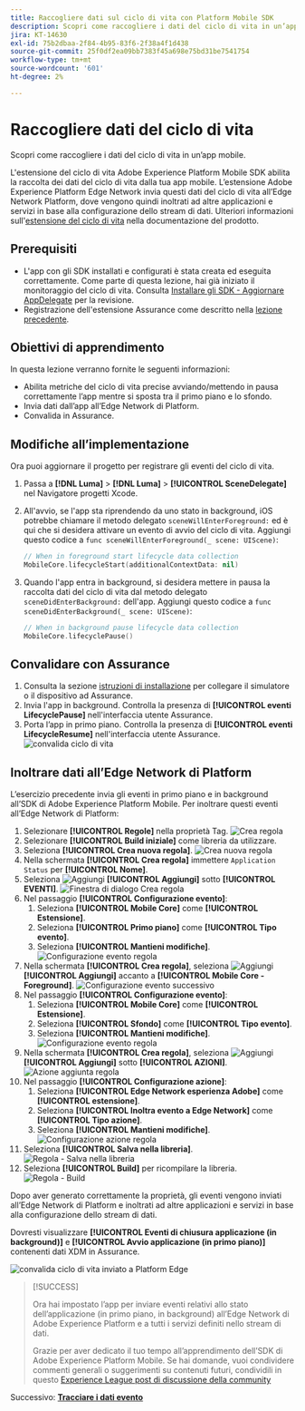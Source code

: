 ```yaml
---
title: Raccogliere dati sul ciclo di vita con Platform Mobile SDK
description: Scopri come raccogliere i dati del ciclo di vita in un’app mobile.
jira: KT-14630
exl-id: 75b2dbaa-2f84-4b95-83f6-2f38a4f1d438
source-git-commit: 25f0df2ea09bb7383f45a698e75bd31be7541754
workflow-type: tm+mt
source-wordcount: '601'
ht-degree: 2%

---
```


# Raccogliere dati del ciclo di vita

Scopri come raccogliere i dati del ciclo di vita in un’app mobile.

L&#39;estensione del ciclo di vita Adobe Experience Platform Mobile SDK abilita la raccolta dei dati del ciclo di vita dalla tua app mobile. L’estensione Adobe Experience Platform Edge Network invia questi dati del ciclo di vita all’Edge Network Platform, dove vengono quindi inoltrati ad altre applicazioni e servizi in base alla configurazione dello stream di dati. Ulteriori informazioni sull&#39;[estensione del ciclo di vita](https://developer.adobe.com/client-sdks/documentation/lifecycle-for-edge-network/) nella documentazione del prodotto.


## Prerequisiti

* L&#39;app con gli SDK installati e configurati è stata creata ed eseguita correttamente. Come parte di questa lezione, hai già iniziato il monitoraggio del ciclo di vita. Consulta [Installare gli SDK - Aggiornare AppDelegate](install-sdks.md#update-appdelegate) per la revisione.
* Registrazione dell&#39;estensione Assurance come descritto nella [lezione precedente](install-sdks.md).

## Obiettivi di apprendimento

In questa lezione verranno fornite le seguenti informazioni:

<!--
* Add lifecycle field group to the schema.
* -->
* Abilita metriche del ciclo di vita precise avviando/mettendo in pausa correttamente l’app mentre si sposta tra il primo piano e lo sfondo.
* Invia dati dall’app all’Edge Network di Platform.
* Convalida in Assurance.

<!--
## Add lifecycle field group to schema

The Consumer Experience Event field group you added in the [previous lesson](create-schema.md) already contains the lifecycle fields, so you can skip this step. If you don't use Consumer Experience Event field group in your own app, you can add the lifecycle fields by doing the following:

1. Navigate to the schema interface as described in the [previous lesson](create-schema.md).
1. Open the **Luma Mobile App Event Schema** schema and select **[!UICONTROL Add]** next to Field groups.
    ![select add](assets/lifecycle-add.png)
1. In the search bar, enter "lifecycle".
1. Select the checkbox next to **[!UICONTROL AEP Mobile Lifecycle Details]**.
1. Select **[!UICONTROL Add field groups]**.
    ![add field group](assets/lifecycle-lifecycle-field-group.png)
1. Select **[!UICONTROL Save]**.
    ![save](assets/lifecycle-lifecycle-save.png)
-->

## Modifiche all’implementazione

Ora puoi aggiornare il progetto per registrare gli eventi del ciclo di vita.

1. Passa a **[!DNL Luma]** > **[!DNL Luma]** > **[!UICONTROL SceneDelegate]** nel Navigatore progetti Xcode.

1. All&#39;avvio, se l&#39;app sta riprendendo da uno stato in background, iOS potrebbe chiamare il metodo delegato `sceneWillEnterForeground:` ed è qui che si desidera attivare un evento di avvio del ciclo di vita. Aggiungi questo codice a `func sceneWillEnterForeground(_ scene: UIScene)`:

   ```swift
   // When in foreground start lifecycle data collection
   MobileCore.lifecycleStart(additionalContextData: nil)
   ```

1. Quando l&#39;app entra in background, si desidera mettere in pausa la raccolta dati del ciclo di vita dal metodo delegato `sceneDidEnterBackground:` dell&#39;app. Aggiungi questo codice a `func sceneDidEnterBackground(_ scene: UIScene)`:

   ```swift
   // When in background pause lifecycle data collection
   MobileCore.lifecyclePause()
   ```

## Convalidare con Assurance

1. Consulta la sezione [istruzioni di installazione](assurance.md#connecting-to-a-session) per collegare il simulatore o il dispositivo ad Assurance.
1. Invia l&#39;app in background. Controlla la presenza di **[!UICONTROL eventi LifecyclePause]** nell&#39;interfaccia utente Assurance.
1. Porta l’app in primo piano. Controlla la presenza di **[!UICONTROL eventi LifecycleResume]** nell&#39;interfaccia utente Assurance.
   ![convalida ciclo di vita](assets/lifecycle-lifecycle-assurance.png)


## Inoltrare dati all’Edge Network di Platform

L’esercizio precedente invia gli eventi in primo piano e in background all’SDK di Adobe Experience Platform Mobile. Per inoltrare questi eventi all’Edge Network di Platform:

1. Selezionare **[!UICONTROL Regole]** nella proprietà Tag.
   ![Crea regola](assets/rule-create.png)
1. Selezionare **[!UICONTROL Build iniziale]** come libreria da utilizzare.
1. Seleziona **[!UICONTROL Crea nuova regola]**.
   ![Crea nuova regola](assets/rules-create-new.png)
1. Nella schermata **[!UICONTROL Crea regola]** immettere `Application Status` per **[!UICONTROL Nome]**.
1. Seleziona ![Aggiungi](https://spectrum.adobe.com/static/icons/workflow_18/Smock_AddCircle_18_N.svg) **[!UICONTROL Aggiungi]** sotto **[!UICONTROL EVENTI]**.
   ![Finestra di dialogo Crea regola](assets/rule-create-name.png)
1. Nel passaggio **[!UICONTROL Configurazione evento]**:
   1. Seleziona **[!UICONTROL Mobile Core]** come **[!UICONTROL Estensione]**.
   1. Seleziona **[!UICONTROL Primo piano]** come **[!UICONTROL Tipo evento]**.
   1. Seleziona **[!UICONTROL Mantieni modifiche]**.
      ![Configurazione evento regola](assets/rule-event-configuration.png)
1. Nella schermata **[!UICONTROL Crea regola]**, seleziona ![Aggiungi](https://spectrum.adobe.com/static/icons/workflow_18/Smock_AddCircle_18_N.svg) **[!UICONTROL Aggiungi]** accanto a **[!UICONTROL Mobile Core - Foreground]**.
   ![Configurazione evento successivo](assets/rule-event-configuration-next.png)
1. Nel passaggio **[!UICONTROL Configurazione evento]**:
   1. Seleziona **[!UICONTROL Mobile Core]** come **[!UICONTROL Estensione]**.
   1. Seleziona **[!UICONTROL Sfondo]** come **[!UICONTROL Tipo evento]**.
   1. Seleziona **[!UICONTROL Mantieni modifiche]**.
      ![Configurazione evento regola](assets/rule-event-configuration-background.png)
1. Nella schermata **[!UICONTROL Crea regola]**, seleziona ![Aggiungi](https://spectrum.adobe.com/static/icons/workflow_18/Smock_AddCircle_18_N.svg) **[!UICONTROL Aggiungi]** sotto **[!UICONTROL AZIONI]**.
   ![Azione aggiunta regola](assets/rule-action-button.png)
1. Nel passaggio **[!UICONTROL Configurazione azione]**:
   1. Seleziona **[!UICONTROL Edge Network esperienza Adobe]** come **[!UICONTROL estensione]**.
   1. Seleziona **[!UICONTROL Inoltra evento a Edge Network]** come **[!UICONTROL Tipo azione]**.
   1. Seleziona **[!UICONTROL Mantieni modifiche]**.
      ![Configurazione azione regola](assets/rule-action-configuration.png)
1. Seleziona **[!UICONTROL Salva nella libreria]**.
   ![Regola - Salva nella libreria](assets/rule-save-to-library.png)
1. Seleziona **[!UICONTROL Build]** per ricompilare la libreria.
   ![Regola - Build](assets/rule-build.png)

Dopo aver generato correttamente la proprietà, gli eventi vengono inviati all’Edge Network di Platform e inoltrati ad altre applicazioni e servizi in base alla configurazione dello stream di dati.

Dovresti visualizzare **[!UICONTROL Eventi di chiusura applicazione (in background)]** e **[!UICONTROL Avvio applicazione (in primo piano)]** contenenti dati XDM in Assurance.

![convalida ciclo di vita inviato a Platform Edge](assets/lifecycle-edge-assurance.png)

>[!SUCCESS]
>
>Ora hai impostato l’app per inviare eventi relativi allo stato dell’applicazione (in primo piano, in background) all’Edge Network di Adobe Experience Platform e a tutti i servizi definiti nello stream di dati.
>
> Grazie per aver dedicato il tuo tempo all’apprendimento dell’SDK di Adobe Experience Platform Mobile. Se hai domande, vuoi condividere commenti generali o suggerimenti su contenuti futuri, condividili in questo [Experience League post di discussione della community](https://experienceleaguecommunities.adobe.com/t5/adobe-experience-platform-data/tutorial-discussion-implement-adobe-experience-cloud-in-mobile/td-p/443796)

Successivo: **[Tracciare i dati evento](events.md)**
